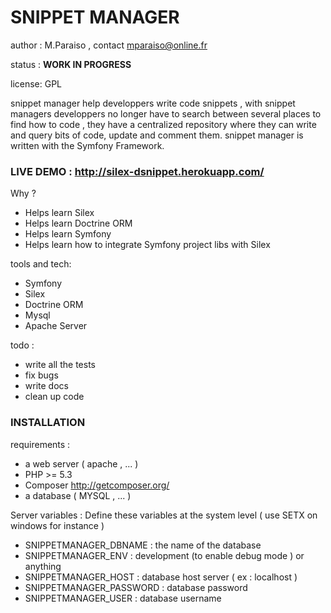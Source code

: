 SNIPPET MANAGER
===============

author : M.Paraiso , contact mparaiso@online.fr

status : **WORK IN PROGRESS**

license: GPL

snippet manager help developpers write code snippets , 
with snippet managers developpers no longer have to search between several places to find how to code , 
they have a centralized repository where they can write and query bits of code, update and comment them.
snippet manager is written with the Symfony Framework.

### LIVE DEMO : http://silex-dsnippet.herokuapp.com/

Why ?

+ Helps learn Silex
+ Helps learn Doctrine ORM
+ Helps learn Symfony
+ Helps learn how to integrate Symfony project libs with Silex

tools and tech:

+ Symfony
+ Silex
+ Doctrine ORM
+ Mysql
+ Apache Server

todo :

+ write all the tests
+ fix bugs
+ write docs
+ clean up code

### INSTALLATION

requirements :

+ a web server ( apache , ... )
+ PHP >= 5.3
+ Composer http://getcomposer.org/
+ a database ( MYSQL , ... )

Server variables :
Define these variables at the system level ( use SETX on windows for instance )

+ SNIPPETMANAGER_DBNAME : the name of the database
+ SNIPPETMANAGER_ENV : development (to enable debug mode ) or anything
+ SNIPPETMANAGER_HOST : database host server ( ex : localhost )
+ SNIPPETMANAGER_PASSWORD : database password
+ SNIPPETMANAGER_USER : database username